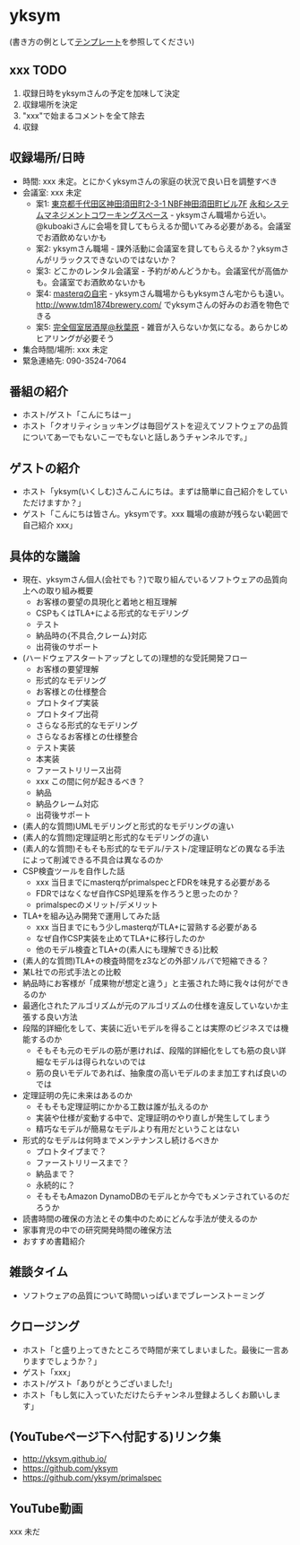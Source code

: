 # yksym

(書き方の例として[テンプレート](../../template/README.md)を参照してください)

## xxx TODO

1. 収録日時をyksymさんの予定を加味して決定
2. 収録場所を決定
3. "xxx"で始まるコメントを全て除去
4. 収録

## 収録場所/日時

* 時間: xxx 未定。とにかくyksymさんの家庭の状況で良い日を調整すべき
* 会議室: xxx 未定
    * 案1: [東京都千代田区神田須田町2-3-1 NBF神田須田町ビル7F](https://goo.gl/maps/8R75fjgvfrG2) [永和システムマネジメントコワーキングスペース](https://www.esm.co.jp/coworking/) - yksymさん職場から近い。@kuboakiさんに会場を貸してもらえるか聞いてみる必要がある。会議室でお酒飲めないかも
    * 案2: yksymさん職場 - 課外活動に会議室を貸してもらえるか？yksymさんがリラックスできないのではないか？
    * 案3: どこかのレンタル会議室 - 予約がめんどうかも。会議室代が高価かも。会議室でお酒飲めないかも
    * 案4: [masterqの自宅](https://goo.gl/maps/zQSpnnbtemZrSVTT7) - yksymさん職場からもyksymさん宅からも遠い。 http://www.tdm1874brewery.com/ でyksymさんの好みのお酒を物色できる
    * 案5: [完全個室居酒屋@秋葉原](https://r.gnavi.co.jp/area/aream2200/izakaya/kods00066/rs/) - 雑音が入らないか気になる。あらかじめヒアリングが必要そう
* 集合時間/場所: xxx 未定
* 緊急連絡先: 090-3524-7064

## 番組の紹介

* ホスト/ゲスト「こんにちはー」
* ホスト「クオリティショッキングは毎回ゲストを迎えてソフトウェアの品質についてあーでもないこーでもないと話しあうチャンネルです。」

## ゲストの紹介

* ホスト「yksym(いくしむ)さんこんにちは。まずは簡単に自己紹介をしていただけますか？」
* ゲスト「こんにちは皆さん。yksymです。xxx 職場の痕跡が残らない範囲で自己紹介 xxx」

## 具体的な議論

* 現在、yksymさん個人(会社でも？)で取り組んでいるソフトウェアの品質向上への取り組み概要
    * お客様の要望の具現化と着地と相互理解
    * CSPもくはTLA+による形式的なモデリング
    * テスト
    * 納品時の{不具合,クレーム}対応
    * 出荷後のサポート
* (ハードウェアスタートアップとしての)理想的な受託開発フロー
    * お客様の要望理解
    * 形式的なモデリング
    * お客様との仕様整合
    * プロトタイプ実装
    * プロトタイプ出荷
    * さらなる形式的なモデリング
    * さらなるお客様との仕様整合
    * テスト実装
    * 本実装
    * ファーストリリース出荷
    * xxx この間に何が起きるべき？
    * 納品
    * 納品クレーム対応
    * 出荷後サポート
* (素人的な質問)UMLモデリングと形式的なモデリングの違い
* (素人的な質問)定理証明と形式的なモデリングの違い
* (素人的な質問)そもそも形式的なモデル/テスト/定理証明などの異なる手法によって削減できる不具合は異なるのか
* CSP検査ツールを自作した話
    * xxx 当日までにmasterqがprimalspecとFDRを味見する必要がある
    * FDRではなくなぜ自作CSP処理系を作ろうと思ったのか？
    * primalspecのメリット/デメリット
* TLA+を組み込み開発で運用してみた話
    * xxx 当日までにもう少しmasterqがTLA+に習熟する必要がある
    * なぜ自作CSP実装を止めてTLA+に移行したのか
    * 他のモデル検査とTLA+の(素人にも理解できる)比較
* (素人的な質問)TLA+の検査時間をz3などの外部ソルバで短縮できる？
* 某L社での形式手法との比較
* 納品時にお客様が「成果物が想定と違う」と主張された時に我々は何ができるのか
* 最適化されたアルゴリズムが元のアルゴリズムの仕様を違反していないか主張する良い方法
* 段階的詳細化をして、実装に近いモデルを得ることは実際のビジネスでは機能するのか
    * そもそも元のモデルの筋が悪ければ、段階的詳細化をしても筋の良い詳細なモデルは得られないのでは
    * 筋の良いモデルであれば、抽象度の高いモデルのまま加工すれば良いのでは
* 定理証明の先に未来はあるのか
    * そもそも定理証明にかかる工数は誰が払えるのか
    * 実装や仕様が変動する中で、定理証明のやり直しが発生してしまう
    * 精巧なモデルが簡易なモデルより有用だということはない
* 形式的なモデルは何時までメンテナンスし続けるべきか
    * プロトタイプまで？
    * ファーストリリースまで？
    * 納品まで？
    * 永続的に？
    * そもそもAmazon DynamoDBのモデルとか今でもメンテされているのだろうか
* 読書時間の確保の方法とその集中のためにどんな手法が使えるのか
* 家事育児の中での研究開発時間の確保方法
* おすすめ書籍紹介

## 雑談タイム

* ソフトウェアの品質について時間いっぱいまでブレーンストーミング

## クロージング

* ホスト「と盛り上ってきたところで時間が来てしまいました。最後に一言ありますでしょうか？」
* ゲスト「xxx」
* ホスト/ゲスト「ありがとうございました!」
* ホスト「もし気に入っていただけたらチャンネル登録よろしくお願いします」

## (YouTubeページ下へ付記する)リンク集

* http://yksym.github.io/
* https://github.com/yksym
* https://github.com/yksym/primalspec

## YouTube動画

xxx 未だ
